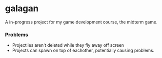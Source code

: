 # galagan

A in-progress project for my game development course, the midterm game.

### Problems

- Projectiles aren't deleted while they fly away off screen
- Projects can spawn on top of eachother, potentially causing problems.